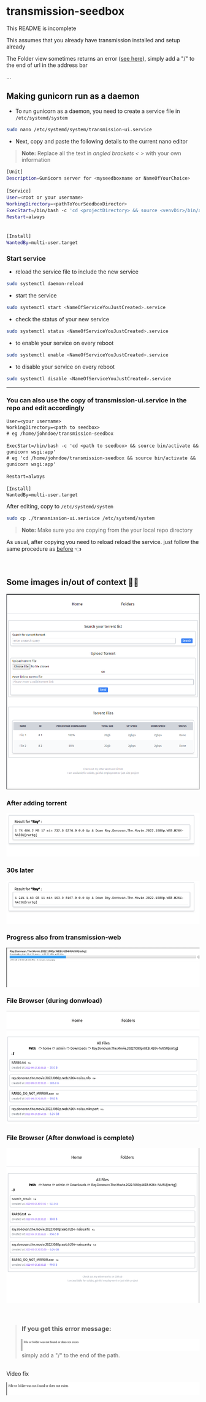 # transmission-seedbox
This README is incomplete

This assumes that you already have transmission installed and setup already

The Folder view sometimes returns an error ([see here](#if-you-get-this-error-message)), simply add a "/" to the end of url in the address bar

...


## Making gunicorn run as a daemon
- To run gunicorn as a daemon, you need to create a service file in `/etc/systemd/system`
``` bash
sudo nano /etc/systemd/system/transmission-ui.service
```
- Next, copy and paste the following details to the current nano editor

> **Note:** Replace all the text in *angled brackets < >* with your own information

```bash
[Unit]
Description=Gunicorn server for <myseedboxname or NameOfYourChoice>

[Service]
User=<root or your username>
WorkingDirectory=<pathToYourSeedboxDirector>
ExecStart=/bin/bash -c 'cd <projectDirectory> && source <venvDir>/bin/activate && gunicorn wsgi:app'
Restart=always


[Install]
WantedBy=multi-user.target
```
### Start service
- reload the service file to include the new service

```bash
sudo systemctl daemon-reload
```

- start the service
```bash
sudo systemctl start <NameOfServiceYouJustCreated>.service
```

- check the status of your new service
```bash
sudo systemctl status <NameOfServiceYouJustCreated>.service
```

- to enable your service on every reboot
```bash
sudo systemctl enable <NameOfServiceYouJustCreated>.service
```

- to disable your service on every reboot
```bash
sudo systemctl disable <NameOfServiceYouJustCreated>.service
```
<hr>

### You can also use the copy of transmission-ui.service in the repo and edit accordingly
```
User=<your username>
WorkingDirectory=<path to seedbox>
# eg /home/johndoe/transmission-seedbox

ExecStart=/bin/bash -c 'cd <path to seedbox> && source bin/activate && gunicorn wsgi:app'
# eg 'cd /home/johndoe/transmission-seedbox && source bin/activate && gunicorn wsgi:app'

Restart=always

[Install]
WantedBy=multi-user.target
```
After editing, copy to `/etc/systemd/system`
``` bash
sudo cp ./transmission-ui.serivice /etc/systemd/system
```
> **Note:** Make sure you are copying from the your local repo directory<br>

As usual, after copying you need to reload reload the service. just follow the same procedure as [before](#start-service) 👈

<br>

## Some images in/out of context 🤷‍♂️
![Caption 1](assets/image1.png)

### After adding torrent 
![Caption 2](assets/image2.png)

### 30s later
![Caption 3](assets/image3.png)

### Progress also from transmission-web 
![Caption 4](assets/image4.png)

### File Browser (during donwload)
![Caption 5](assets/image5.png)

### File Browser (After donwload is complete)
![Caption 6](assets/image6.png)

<br>

> ### If you get this error message: 
> ![this error message](assets/image7.png)simply add a "/" to the end of the path.

<br>
Video fix

[<img src="assets/image7.png" width="fit">](assets/video-h265.mp4 "Sample Video")
